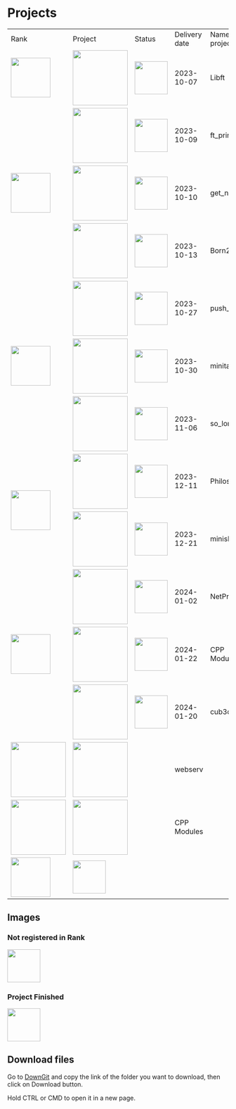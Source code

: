 # Projects
<div align="center">
	<table>
		<tr>
			<td>Rank</td>
			<td>Project</td>
			<td>Status</td>
			<td>Delivery date</td>
			<td>Name of the project</td>
		</tr>
		<!-- RANK 00 -->
		<tr>
			<td rowspan="1">
				<a href="https://github.com/davidmonteiro03/42-Cursus/tree/main/Projects/RANK00">
					<img src="https://freepngimg.com/thumb/numbers/9-2-0-number-png-thumb.png" width="90"/>
				</a>
			</td>
			<td>
				<a href="https://github.com/davidmonteiro03/42-Cursus/tree/main/Projects/RANK00/libft">
					<img src="https://github.com/byaliego/42-project-badges/blob/main/badges/libftm.png" width="125"/>
				</a>
			</td>
			<td>
				<img src="https://cdn-icons-png.flaticon.com/512/845/845646.png" width="75"/>
			</td>
			<td>2023-10-07</td>
			<td>Libft</td>
		</tr>
		<!-- RANK 01 -->
		<tr>
			<td rowspan="3">
				<a href="https://github.com/davidmonteiro03/42-Cursus/tree/main/Projects/RANK01">
					<img src="https://freepngimg.com/thumb/numbers/7-2-1-number-png-thumb.png" width="90"/>
				</a>
			</td>
			<td>
				<a href="https://github.com/davidmonteiro03/42-Cursus/tree/main/Projects/RANK01/ft_printf">
					<img src="https://github.com/byaliego/42-project-badges/blob/main/badges/ft_printfe.png" width="125"/>
				</a>
			</td>
			<td>
				<img src="https://cdn-icons-png.flaticon.com/512/845/845646.png" width="75"/>
			</td>
			<td>2023-10-09</td>
			<td>ft_printf</td>
		</tr>
		<tr>
			<td>
				<a href="https://github.com/davidmonteiro03/42-Cursus/tree/main/Projects/RANK01/get_next_line">
					<img src="https://github.com/byaliego/42-project-badges/blob/main/badges/get_next_linee.png" width="125"/>
				</a>
			</td>
			<td>
				<img src="https://cdn-icons-png.flaticon.com/512/845/845646.png" width="75"/>
			</td>
			<td>2023-10-10</td>
			<td>get_next_line</td>
		</tr>
		<tr>
			<td>
				<img src="https://github.com/byaliego/42-project-badges/blob/main/badges/born2berootm.png" width="125"/>
			</td>
			<td>
				<img src="https://cdn-icons-png.flaticon.com/512/845/845646.png" width="75"/>
			</td>
			<td>2023-10-13</td>
			<td>Born2beroot</td>
		</tr>
		<!-- RANK 02 -->
		<tr>
			<td rowspan="3">
				<a href="https://github.com/davidmonteiro03/42-Cursus/tree/main/Projects/RANK02">
					<img src="https://freepngimg.com/thumb/numbers/2-2-2-number-png-thumb.png" width="90"/>
				</a>
			</td>
			<td>
				<a href="https://github.com/davidmonteiro03/42-Cursus/tree/main/Projects/RANK02/push_swap">
					<img src="https://raw.githubusercontent.com/byaliego/42-project-badges/main/badges/push_swapm.png" width="125"/>
				</a>
			</td>
			<td>
				<img src="https://cdn-icons-png.flaticon.com/512/845/845646.png" width="75"/>
			</td>
			<td>2023-10-27</td>
			<td>push_swap</td>
		</tr>
		<tr>
			<td>
				<a href="https://github.com/davidmonteiro03/42-Cursus/tree/main/Projects/RANK02/minitalk">
					<img src="https://raw.githubusercontent.com/byaliego/42-project-badges/main/badges/minitalkm.png" width="125"/>
				</a>
			</td>
			<td>
				<img src="https://cdn-icons-png.flaticon.com/512/845/845646.png" width="75"/>
			</td>
			<td>2023-10-30</td>
			<td>minitalk</td>
		</tr>
		<tr>
			<td>
				<a href="https://github.com/davidmonteiro03/42-Cursus/tree/main/Projects/RANK02/so_long">
					<img src="https://raw.githubusercontent.com/byaliego/42-project-badges/main/badges/so_longm.png" width="125"/>
				</a>
			</td>
			<td>
				<img src="https://cdn-icons-png.flaticon.com/512/845/845646.png" width="75"/>
			</td>
			<td>2023-11-06</td>
			<td>so_long</td>
		</tr>
		<!-- RANK 03 -->
		<tr>
			<td rowspan="2">
				<a href="https://github.com/davidmonteiro03/42-Cursus/tree/main/Projects/RANK03">
					<img src="https://freepngimg.com/thumb/numbers/5-2-3-number-png-thumb.png" width="90"/>
				</a>
			</td>
			<td>
				<a href="https://github.com/davidmonteiro03/42-Cursus/tree/main/Projects/RANK03/philo">
					<img src="https://github.com/byaliego/42-project-badges/blob/main/badges/philosopherse.png" width="125"/>
				</a>
			</td>
			<td>
				<img src="https://cdn-icons-png.flaticon.com/512/845/845646.png" width="75"/>
			</td>
			<td>2023-12-11</td>
			<td>Philosophers</td>
		</tr>
		<tr>
			<td>
				<a href="https://github.com/davidmonteiro03/42-Cursus/tree/main/Projects/RANK03/minishell">
					<img src="https://github.com/byaliego/42-project-badges/blob/main/badges/minishellm.png" width="125"/>
				</a>
			</td>
			<td>
				<img src="https://cdn-icons-png.flaticon.com/512/845/845646.png" width="75"/>
			</td>
			<td>2023-12-21</td>
			<td>minishell</td>
		</tr>
		<!-- RANK 04 -->
		<tr>
			<td rowspan="3">
				<a href="https://github.com/davidmonteiro03/42-Cursus/tree/main/Projects/RANK04">
					<img src="https://freepngimg.com/thumb/numbers/1-2-4-number-png-thumb.png" width="90"/>
				</a>
			</td>
			<td>
				<a href="https://github.com/davidmonteiro03/42-Cursus/tree/main/Projects/RANK04/NetPractice">
					<img src="https://github.com/byaliego/42-project-badges/blob/main/badges/netpracticee.png" width="125"/>
				</a>
			</td>
			<td>
				<img src="https://cdn-icons-png.flaticon.com/512/845/845646.png" width="75"/>
			</td>
			<td>2024-01-02</td>
			<td>NetPractice</td>
		</tr>
		<tr>
			<td>
				<a href="https://github.com/davidmonteiro03/42-Cursus/tree/main/Projects/RANK04/CPP Modules">
					<img src="https://github.com/byaliego/42-project-badges/blob/main/badges/cppn.png" width="125"/>
				</a>
			</td>
			<td>
				<img src="https://cdn-icons-png.flaticon.com/512/845/845646.png" width="75"/>
			</td>
			<td>2024-01-22</td>
			<td>CPP Modules</td>
		</tr>
		<tr>
			<td>
				<a href="https://github.com/davidmonteiro03/42-Cursus/tree/main/Projects/RANK04/cub3D">
					<img src="https://github.com/byaliego/42-project-badges/blob/main/badges/cub3dm.png" width="125"/>
				</a>
			</td>
			<td>
				<img src="https://cdn-icons-png.flaticon.com/512/845/845646.png" width="75"/>
			</td>
			<td>2024-01-20</td>
			<td>cub3d</td>
		</tr>
		<!-- RANK 05 -->
		<tr>
			<td>
				<a href="https://github.com/davidmonteiro03/42-Cursus/tree/main/Projects/RANK05/webserv">
					<img src="https://github.com/byaliego/42-project-badges/blob/main/badges/webservn.png" width="125"/>
				</a>
			</td>
			<td colspan="2">
				<img src="https://cdn-icons-png.flaticon.com/512/5695/5695859.png" width="125"/>
			</td>
			<td>webserv</td>
		</tr>
		<tr>
			<td>
				<a href="https://github.com/davidmonteiro03/42-Cursus/tree/main/Projects/RANK05/CPP Modules">
					<img src="https://github.com/byaliego/42-project-badges/blob/main/badges/cppn.png" width="125"/>
				</a>
			</td>
			<td colspan="2">
				<img src="https://cdn-icons-png.flaticon.com/512/5695/5695859.png" width="125"/>
			</td>
			<td>CPP Modules</td>
		</tr>
		<!-- RANK 06 -->
		<tr>
			<td>
				<img src="https://freepngimg.com/thumb/numbers/8-2-6-number-png-thumb.png" width="90"/>
			</td>
			<td colspan="4">
				<img src="https://cdn-icons-png.flaticon.com/512/3020/3020000.png" width="75"/>
			</td>
		</tr>
	</table>
</div>

## Images

### Not registered in Rank

<img src="https://cdn-icons-png.flaticon.com/512/3020/3020000.png" width="75"/>

### Project Finished

<img src="https://cdn-icons-png.flaticon.com/512/845/845646.png" width="75"/>

## Download files

<p>Go to <a href="https://minhaskamal.github.io/DownGit/#/home" target="_blank">DownGit</a> and copy the link of the folder you want to download, then click on Download button.</p>
<p>Hold CTRL or CMD to open it in a new page.</p>
